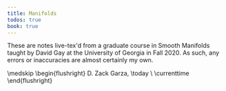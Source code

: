 ```yaml
---
title: Manifolds 
todos: true
book: true
---
```


These are notes live-tex'd from a graduate course in Smooth Manifolds taught by David Gay at the University of Georgia in Fall 2020.
As such, any errors or inaccuracies are almost certainly my own.

\medskip
\begin{flushright}
  D. Zack Garza, \today \\
  \currenttime
\end{flushright}
